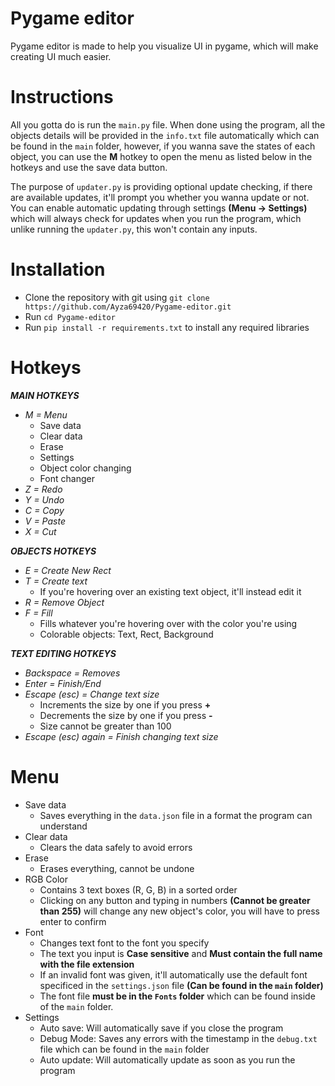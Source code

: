 # Pygame editor

Pygame editor is made to help you visualize UI in pygame, which will make creating UI much easier.

# Instructions

All you gotta do is run the `main.py` file. When done using the program, all the objects details will be provided in the ``info.txt`` file automatically which can be found in the ``main`` folder, however, if you wanna save the states of each object, you can use the **M** hotkey to open the menu as listed below in the hotkeys and use the save data button.

The purpose of ``updater.py`` is providing optional update checking, if there are available updates, it'll prompt you whether you wanna update or not. You can enable automatic updating through settings **(Menu -> Settings)** which will always check for updates when you run the program, which unlike running the ``updater.py``, this won't contain any inputs.

# Installation

- Clone the repository with git using ```git clone https://github.com/Ayza69420/Pygame-editor.git```
- Run ``cd Pygame-editor``
- Run ``pip install -r requirements.txt`` to install any required libraries

# Hotkeys

***MAIN HOTKEYS***

- *M = Menu*  
  - Save data
  - Clear data
  - Erase
  - Settings
  - Object color changing
  - Font changer
- *Z = Redo*  
- *Y = Undo*  
- *C = Copy*
- *V = Paste*  
- *X = Cut*  

***OBJECTS HOTKEYS***  

- *E = Create New Rect*  
- *T = Create text*  
  - If you're hovering over an existing text object, it'll instead edit it
- *R = Remove Object*  
- *F = Fill*
  - Fills whatever you're hovering over with the color you're using
  - Colorable objects: Text, Rect, Background

***TEXT EDITING HOTKEYS***

- *Backspace = Removes*  
- *Enter = Finish/End*  
- *Escape (esc) = Change text size*  
  - Increments the size by one if you press **+**
  - Decrements the size by one if you press **-**
  - Size cannot be greater than 100
- *Escape (esc) again = Finish changing text size*  

# Menu

- Save data
  - Saves everything in the `data.json` file in a format the program can understand
- Clear data
  - Clears the data safely to avoid errors
- Erase
  - Erases everything, cannot be undone
- RGB Color
  - Contains 3 text boxes (R, G, B) in a sorted order
  - Clicking on any button and typing in numbers **(Cannot be greater than 255)** will change any new object's color, you will have to press enter to confirm
- Font
  - Changes text font to the font you specify
  - The text you input is **Case sensitive** and **Must contain the full name with the file extension**
  - If an invalid font was given, it'll automatically use the default font specificed in the `settings.json` file **(Can be found in the `main` folder)**
  - The font file **must be in the `Fonts` folder** which can be found inside of the `main` folder.
- Settings
  - Auto save: Will automatically save if you close the program
  - Debug Mode: Saves any errors with the timestamp in the `debug.txt` file which can be found in the `main` folder
  - Auto update: Will automatically update as soon as you run the program
